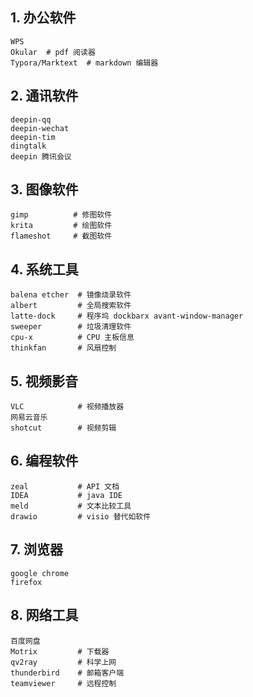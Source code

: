 ## 1. 办公软件

```
WPS
Okular  # pdf 阅读器
Typora/Marktext  # markdown 编辑器
```

## 2. 通讯软件

```
deepin-qq
deepin-wechat
deepin-tim
dingtalk
deepin 腾讯会议
```

## 3. 图像软件

```
gimp          # 修图软件
krita         # 绘图软件
flameshot     # 截图软件
```

## 4. 系统工具

```
balena etcher  # 镜像烧录软件
albert         # 全局搜索软件
latte-dock     # 程序坞 dockbarx avant-window-manager
sweeper        # 垃圾清理软件
cpu-x          # CPU 主板信息
thinkfan       # 风扇控制
```

## 5. 视频影音

```
VLC            # 视频播放器
网易云音乐
shotcut        # 视频剪辑
```

## 6. 编程软件

```
zeal           # API 文档
IDEA           # java IDE
meld           # 文本比较工具
drawio         # visio 替代如软件
```

## 7. 浏览器

```
google chrome
firefox
```

## 8. 网络工具

```
百度网盘
Motrix         # 下载器
qv2ray         # 科学上网
thunderbird    # 邮箱客户端
teamviewer     # 远程控制
```
